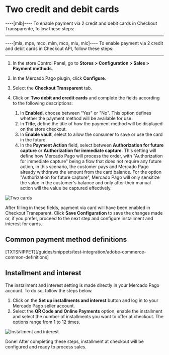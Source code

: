 # Two credit and debit cards

----[mlb]----
To enable payment via 2 credit and debit cards in Checkout Transparente, follow these steps:

------------

----[mla, mpe, mco, mlm, mco, mlu, mlc]----
To enable payment via 2 credit and debit cards in Checkout API, follow these steps:

------------

1. In the store Control Panel, go to **Stores > Configuration > Sales > Payment methods**.
2. In the Mercado Pago plugin, click **Configure**.
3. Select the **Checkout Transparent** tab.
4. Click on **Two debit and credit cards** and complete the fields according to the following descriptions:

    1. In **Enabled**, choose between "Yes" or "No". This option defines whether the payment method will be available for use.
    2. In **Title**, define the title of how the payment method will be displayed on the store checkout.
    3. In **Enable vault**, select to allow the consumer to save or use the card in the future.
    4. In the **Payment Action** field, select between **Authorization for future capture** or **Authorization for immediate capture**. This setting will define how Mercado Pago will process the order, with "Authorization for immediate capture" being a flow that does not require any future action, in this scenario, the customer pays and Mercado Pago already withdraws the amount from the card balance. For the option "Authorization for future capture", Mercado Pago will only sensitize the value in the customer's balance and only after their manual action will the value be captured effectively.

![Two cards](adobe-commerce/dois_cartoes.png)

After filling in these fields, payment via card will have been enabled in Checkout Transparent. Click **Save Configuration** to save the changes made or, if you prefer, proceed to the next step and configure installment and interest for cards.


## Common payment method definitions

[TXTSNIPPET][/guides/snippets/test-integration/adobe-commerce-common-definitions]

## Installment and interest

The installment and interest setting is made directly in your Mercado Pago account. To do so, follow the steps below.

1. Click on the **Set up installments and interest** button and log in to your Mercado Pago seller account.
2. Select the **QR Code and Online Payments** option, enable the installment and select the number of installments you want to offer at checkout. The options range from 1 to 12 times.

![Installment and interest](adobe-commerce/parcelamento.gif)

Done! After completing these steps, installment at checkout will be configured and ready to process sales.